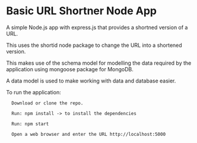 # Basic URL Shortner Node App

A simple Node.js app with express.js that provides a shortned version of a URL.

This uses the shortid node package to change the URL into a shortened version.

This makes use of the schema model for modelling the data required by the application using mongoose package for MongoDB.

A data model is used to make working with data and database easier.


   To run the application:

      Download or clone the repo.

      Run: npm install -> to install the dependencies

      Run: npm start

      Open a web browser and enter the URL http://localhost:5000


